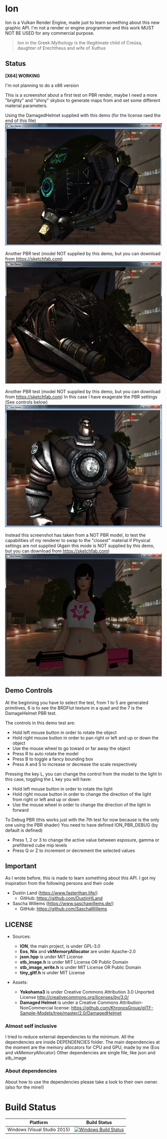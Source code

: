 # Ion

Ion is a Vulkan Render Engine, made just to learn something about this new graphic API.
I'm not a render or engine programmer and this work MUST NOT BE USED for any commercial purpose.

> Ion in the Greek Mythology is the illegitimate child of Creüsa, daughter of Erechtheus and wife of Xuthus


## Status

**[X64] WORKING**

I'm not planning to do a x86 version

This is a screenshot about a first test on PBR render, maybe I need a more "brighty" and "shiny" skybox to generate maps from and set some different material parameters.

Using the DamagedHelmet supplied with this demo (for the license raed the end of this file)
<img src="./Screenshots/Screenshot1.png">

Another PBR test (model NOT supplied by this demo, but you can download from https://sketchfab.com)
<img src="./Screenshots/Screenshot2.png">

Another PBR test (model NOT supplied by this demo, but you can download from https://sketchfab.com)
In this case I have exagerate the PBR settings (See controls below)
<img src="./Screenshots/Screenshot3.png">

Instead this screenshot has taken from a NOT PBR model, to test the capabilities of my renderer to swap to the "closest" material if Physical settings are not supplied
(Again this mode is NOT supplied by this demo, but you can download from https://sketchfab.com)
<img src="./Screenshots/Screenshot4_NoPBR.png">



## Demo Controls

At the beginning you have to select the test, from 1 to 5 are generated primitives, 6 is to see the BRDFlut texture in a quad and the 7 is the DamageHelmet PBR test.

The controls in this demo test are:
* Hold left mouse button in order to rotate the object
* Hold right mouse button in order to pan right or left and up or down the object
* Use the mouse wheel to go toward or far away the object
* Press R to auto rotate the model
* Press B to toggle a fancy bounding box
* Press A and S to increase or decrease the scale respectively

Pressing the key L, you can change the control from the model to the light
In this case, toggling the L key you will have:
* Hold left mouse button in order to rotate the light
* Hold right mouse button in order to change the direction of the light from right or left and up or down
* Use the mouse wheel in order to change the direction of the light in forward

To Debug PBR (this works just with the 7th test for now because is the only one using the PBR shader)
You need to have defined ION_PBR_DEBUG (by default is defined)
* Press 1, 2 or 3 to change the active value between esposure, gamma or prefiltered cube mip levels
* Press Q or Z to increment or decrement the selected values


## Important

As I wrote before, this is made to learn something about this API.
I got my inspiration from the following persons and their code
- Dustin Land (https://www.fasterthan.life/) 
	- GitHub: https://github.com/DustinHLand
- Sascha Willems (https://www.saschawillems.de/)
	- GitHub: https://github.com/SaschaWillems


## LICENSE

- Sources:
	- **ION**, the main project, is under GPL-3.0
	- **Eos**, **Nix** and **vkMemoryAllocator** are under Apache-2.0
	- **json.hpp** is under MIT License
	- **stb_image.h** is under MIT License OR Public Domain
	- **stb_image_write.h** is under MIT License OR Public Domain
	- **tiny_gltf.h** is under MIT License

- Assets:
	- **Yokohama3** is under Creative Commons Attribution 3.0 Unported License http://creativecommons.org/licenses/by/3.0/
	- **Damaged Helmet** is under a Creative Commons Attribution-NonCommercial license: https://github.com/KhronosGroup/glTF-Sample-Models/tree/master/2.0/DamagedHelmet


### Almost self inclusive

I tried to reduce external dependencies to the minimum.
All the dependencies are inside DEPENDENCIES folder.
The main dependencies at the moment are the memory allocators for CPU and GPU, made by me (Eos and vkMemoryAllocator)
Other dependencies are single file, like json and stb_image


### About dependencies

About how to use the dependencies please take a look to their own owner. (also for the mine!)



# Build Status

| Platform | Build Status |
|:--------:|:------------:|
| Windows (Visual Studio 2015) | [![Windows Build Status](https://ci.appveyor.com/api/projects/status/github/kabalmcblade/ion?branch=master&svg=true)](https://ci.appveyor.com/project/kabalmcblade/ion) |
